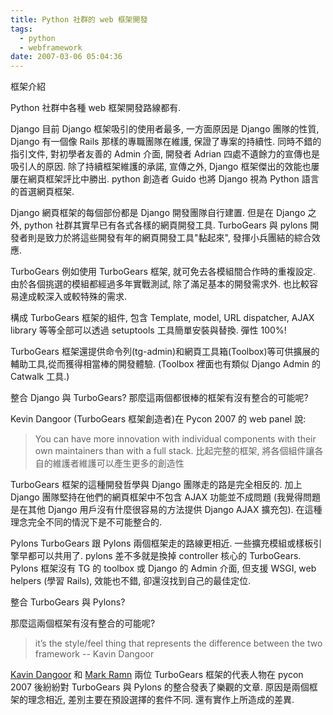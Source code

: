 ```yaml
---
title: Python 社群的 web 框架開發
tags:
  - python
  - webframework
date: 2007-03-06 05:04:36
---
```


框架介紹

Python 社群中各種 web 框架開發路線都有. 

Django
目前 Django 框架吸引的使用者最多, 一方面原因是 Django 團隊的性質, Django 有一個像 Rails 那樣的專職團隊在維護, 保證了專案的持續性. 同時不錯的指引文件, 對初學者友善的 Admin 介面, 開發者 Adrian 四處不遺餘力的宣傳也是吸引人的原因. 
除了持續框架維護的承諾, 宣傳之外, Django 框架傑出的效能也屢屢在網頁框架評比中勝出.
python 創造者 Guido 也將 Django 視為 Python 語言的首選網頁框架.

Django 網頁框架的每個部份都是 Django 開發團隊自行建置.
但是在 Django 之外, python 社群其實早已有各式各樣的網頁開發工具. TurboGears 與 pylons 開發者則是致力於將這些開發有年的網頁開發工具"黏起來", 發揮小兵團結的綜合效應.

TurboGears
例如使用 TurboGears 框架, 就可免去各模組間合作時的重複設定. 由於各個挑選的模組都經過多年實戰測試, 除了滿足基本的開發需求外. 也比較容易達成較深入或較特殊的需求. 

構成 TurboGears 框架的組件, 包含 Template, model, URL dispatcher, AJAX library 等等全部可以透過 setuptools 工具簡單安裝與替換. 彈性 100%!

TurboGears 框架還提供命令列(tg-admin)和網頁工具箱(Toolbox)等可供擴展的輔助工具,從而獲得相當棒的開發體驗. (Toolbox 裡面也有類似 Django Admin 的 Catwalk 工具.)

整合 Django 與 TurboGears? 
那麼這兩個都很棒的框架有沒有整合的可能呢?

Kevin Dangoor (TurboGears 框架創造者)在 Pycon 2007 的 web panel 說:

> You can have more innovation with individual components with their own maintainers than with a full stack.
> 比起完整的框架, 將各個組件讓各自的維護者維護可以產生更多的創造性

TurboGears 框架的這種開發哲學與 Django 團隊走的路是完全相反的. 加上 Django 團隊堅持在他們的網頁框架中不包含 AJAX 功能並不成問題 (我覺得問題是在其他 Django 用戶沒有什麼很容易的方法提供 Django AJAX 擴充包). 在這種理念完全不同的情況下是不可能整合的.


Pylons
TurboGears 跟 Pylons 兩個框架走的路線更相近. 一些擴充模組或樣板引擎早都可以共用了.
pylons 差不多就是換掉 controller 核心的 TurboGears.
Pylons 框架沒有 TG 的 toolbox 或 Django 的 Admin 介面, 但支援 WSGI, web helpers (學習 Rails), 效能也不錯, 卻還沒找到自己的最佳定位.

整合 TurboGears 與 Pylons?

那麼這兩個框架有沒有整合的可能呢?

> it’s the style/feel thing that represents the difference between the two framework
> -- Kavin Dangoor

[Kavin Dangoor](http://www.blueskyonmars.com/2007/03/05/merging-turbogears-and-pylons/) 和 [
Mark Ramn](http://compoundthinking.com/blog/index.php/2007/03/05/merging-turbogears-and-pylons/) 兩位 TurboGears 框架的代表人物在 pycon 2007 後紛紛對 TurboGears 與 Pylons 的整合發表了樂觀的文章. 原因是兩個框架的理念相近, 差別主要在預設選擇的套件不同. 還有實作上所造成的差異.
